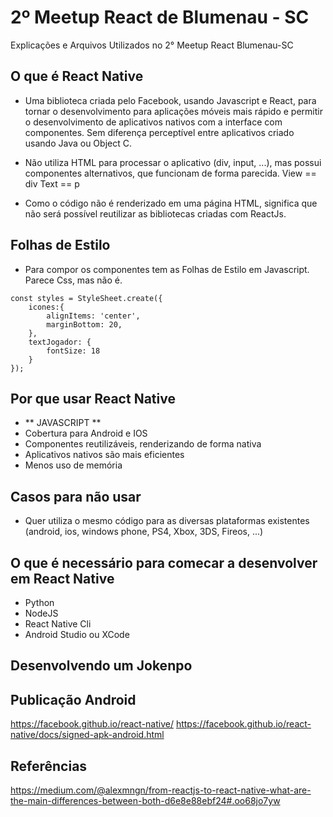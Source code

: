 # 2º Meetup React de Blumenau - SC
Explicações e Arquivos Utilizados no 2° Meetup React Blumenau-SC

## O que é React Native

* Uma biblioteca criada pelo Facebook, usando Javascript e React, para tornar o desenvolvimento para aplicações móveis mais rápido e permitir o desenvolvimento de aplicativos nativos com a interface com componentes. Sem diferença perceptível entre aplicativos criado usando Java ou Object C.

* Não utiliza HTML para processar o aplicativo (div, input, ...), 
mas possui componentes alternativos, que funcionam de forma parecida.
    View == div
    Text == p
    
* Como o código não é renderizado em uma página HTML, significa que não será possível reutilizar as bibliotecas criadas com ReactJs.

## Folhas de Estilo
* Para compor os componentes tem as Folhas de Estilo em Javascript. 
Parece Css, mas não é. 
```
const styles = StyleSheet.create({
    icones:{
        alignItems: 'center',
        marginBottom: 20,
    }, 
    textJogador: {
        fontSize: 18
    }
});
```

## Por que usar React Native
* ** JAVASCRIPT ** 
* Cobertura para Android e IOS 
* Componentes reutilizáveis, renderizando de forma nativa
* Aplicativos nativos são mais eficientes
* Menos uso de memória

## Casos para não usar
* Quer utiliza o mesmo código para as diversas plataformas existentes (android, ios, windows phone, PS4, Xbox, 3DS, Fireos, ...)


## O que é necessário para comecar a desenvolver em React Native
* Python
* NodeJS
* React Native Cli
* Android Studio ou XCode

## Desenvolvendo um Jokenpo









## Publicação Android
https://facebook.github.io/react-native/
https://facebook.github.io/react-native/docs/signed-apk-android.html

## Referências
https://medium.com/@alexmngn/from-reactjs-to-react-native-what-are-the-main-differences-between-both-d6e8e88ebf24#.oo68jo7yw